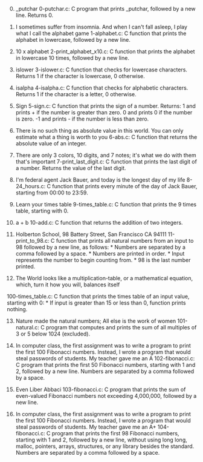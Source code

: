 0. _putchar
0-putchar.c: C program that prints _putchar, followed by a new line. Returns 0.

1. I sometimes suffer from insomnia. And when I can't fall asleep, I play what I call the alphabet game
1-alphabet.c: C function that prints the alphabet in lowercase, followed by a new line.

2. 10 x alphabet
2-print_alphabet_x10.c: C function that prints the alphabet in lowercase 10 times, followed by a new line.

3. islower
3-islower.c: C function that checks for lowercase characters. Returns 1 if the character is lowercase, 0 otherwise.

4. isalpha
4-isalpha.c: C function that checks for alphabetic characters. Returns 1 if the character is a letter, 0 otherwise.

5. Sign
5-sign.c: C function that prints the sign of a number. Returns:
1 and prints + if the number is greater than zero.
0 and prints 0 if the number is zero.
-1 and prints - if the number is less than zero.

6. There is no such thing as absolute value in this world. You can only estimate what a thing is worth to you
6-abs.c: C function that returns the absolute value of an integer.

7. There are only 3 colors, 10 digits, and 7 notes; it's what we do with them that's important
7-print_last_digit.c: C function that prints the last digit of a number. Returns the value of the last digit.

8. I'm federal agent Jack Bauer, and today is the longest day of my life
8-24_hours.c: C function that prints every minute of the day of Jack Bauer, starting from 00:00 to 23:59.

9. Learn your times table
9-times_table.c: C function that prints the 9 times table, starting with 0.

10. a + b
10-add.c: C function that returns the addition of two integers.

11. Holberton School, 98 Battery Street, San Francisco CA 94111
11-print_to_98.c: C function that prints all natural numbers from an input to 98 followed by a new line, as follows: * Numbers are separated by a comma followed by a space. * Numbers are printed in order. * Input represents the number to begin counting from. * 98 is the last number printed.

12. The World looks like a multiplication-table, or a mathematical equation, which, turn it how you will, balances itself

100-times_table.c: C function that prints the times table of an input value, starting with 0: * If input is greater than 
15 or less than 0, function prints nothing.

13. Nature made the natural numbers; All else is the work of women
101-natural.c: C program that computes and prints the sum of all multiples of 3 or 5 below 1024 (excluded).

14. In computer class, the first assignment was to write a program to print the first 100 Fibonacci numbers. Instead, I wrote a program that would steal passwords of students. My teacher gave me an A
102-fibonacci.c: C program that prints the first 50 Fibonacci numbers, starting with 1 and 2, followed by a new line. Numbers are separated by a comma followed by a space.

15. Even Liber Abbaci
103-fibonacci.c: C program that prints the sum of even-valued Fibonacci numbers not exceeding 4,000,000, followed by a new line.

16. In computer class, the first assignment was to write a program to print the first 100 Fibonacci numbers. Instead, I wrote a program that would steal passwords of students. My teacher gave me an A+
104-fibonacci.c: C program that prints the first 98 Fibonacci numbers, starting with 1 and 2, followed by a new line, without using long long, malloc, pointers, arrays, structures, or any library besides the standard. Numbers are separated by a comma followed by a space.
